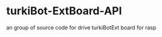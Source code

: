 turkiBot-ExtBoard-API
=====================

an group of source code for drive turkiBotExt board for rasp
